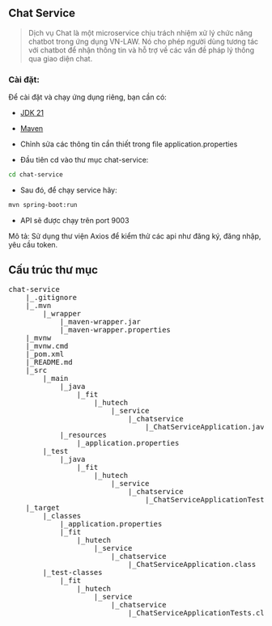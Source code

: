 ## Chat Service

> Dịch vụ Chat là một microservice chịu trách nhiệm xử lý chức năng chatbot trong ứng dụng VN-LAW. Nó cho phép người dùng tương tác với chatbot để nhận thông tin và hỗ trợ về các vấn đề pháp lý thông qua giao diện chat.

### Cài đặt:

Để cài đặt và chạy ứng dụng riêng, bạn cần có:

-   [JDK 21](https://www.oracle.com/java/technologies/downloads/#java21)
-   [Maven](https://maven.apache.org)

-   Chỉnh sửa các thông tin cần thiết trong file application.properties

-   Đầu tiên cd vào thư mục chat-service:

```bash
cd chat-service
```
-  Sau đó, để chạy service hãy:

```bash
mvn spring-boot:run
```
-   API sẽ được chạy trên port 9003

Mô tả: Sử dụng thư viện Axios để kiểm thử các api như đăng ký, đăng nhập, yêu cầu token.

## Cấu trúc thư mục
<pre>
chat-service
	|_.gitignore
	|_.mvn
		|_wrapper
			|_maven-wrapper.jar
			|_maven-wrapper.properties
	|_mvnw
	|_mvnw.cmd
	|_pom.xml
	|_README.md
	|_src
		|_main
			|_java
				|_fit
					|_hutech
						|_service
							|_chatservice
								|_ChatServiceApplication.java
			|_resources
				|_application.properties
		|_test
			|_java
				|_fit
					|_hutech
						|_service
							|_chatservice
								|_ChatServiceApplicationTests.java
	|_target
		|_classes
			|_application.properties
			|_fit
				|_hutech
					|_service
						|_chatservice
							|_ChatServiceApplication.class
		|_test-classes
			|_fit
				|_hutech
					|_service
						|_chatservice
							|_ChatServiceApplicationTests.class

</pre>